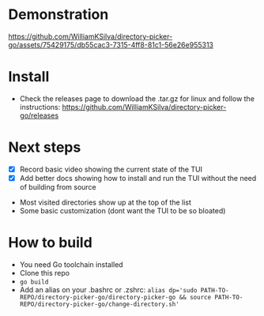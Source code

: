 # Demonstration
https://github.com/WilliamKSilva/directory-picker-go/assets/75429175/db55cac3-7315-4ff8-81c1-56e26e955313

# Install
- Check the releases page to download the .tar.gz for linux and follow the instructions: https://github.com/WilliamKSilva/directory-picker-go/releases

# Next steps
- [X] Record basic video showing the current state of the TUI
- [X] Add better docs showing how to install and run the TUI without
the need of building from source
- Most visited directories show up at the top of the list
- Some basic customization (dont want the TUI to be so bloated)

# How to build
- You need Go toolchain installed
- Clone this repo
- `go build`
- Add an alias on your .bashrc or .zshrc: 
    `alias dp='sudo PATH-TO-REPO/directory-picker-go/directory-picker-go && source PATH-TO-REPO/directory-picker-go/change-directory.sh'`
